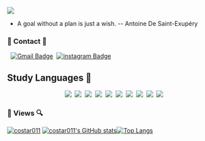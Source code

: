 <img src="https://capsule-render.vercel.app/api?type=slice&color=random&height=300&section=header&text=YR_GitHub&fontSize=90&fontColor=fff" />

- A goal without a plan is just a wish. -- Antoine De Saint-Exupéry

### 📩 Contact 📩
&nbsp;&nbsp;[![Gmail Badge](https://img.shields.io/badge/Gmail-d14836?style=flat-square&logo=Gmail&logoColor=white&link=mailto:yerim.dev@gmail.com)](mailto:yerim.dev@gmail.com)&nbsp;
[![instagram Badge](https://img.shields.io/badge/-Instagram-dd2a7b?style=flat-square&logo=instagram&logoColor=white&link=https://www.instagram.com/dpfla_03/)](https://www.instagram.com/dpfla_03/)

## Study Languages 💬
<p align="center">
  <img src="https://img.shields.io/badge/Spring-6DB33F?style=flat-square&logo=Spring&logoColor=white"/></a>&nbsp
  <img src="https://img.shields.io/badge/React-61DAFB?style=flat-square&logo=React&logoColor=white"/></a>&nbsp
  <img src="https://img.shields.io/badge/JavaScript-F7DF1E?style=flat-square&logo=JavaScript&logoColor=white"/></a>&nbsp
  <img src="https://img.shields.io/badge/MySQL-4479A1?style=flat-square&logo=MySQl&logoColor=white"/></a>&nbsp
  <img src="https://img.shields.io/badge/MongoDB-47A248?style=flat-square&logo=MongoDB&logoColor=white"/></a>&nbsp
  <img src="https://img.shields.io/badge/Java-007396?style=flat-square&logo=Java&logoColor=white"/></a>&nbsp
  <img src="https://img.shields.io/badge/Oracle-F80000?style=flat-square&logo=Oracle&logoColor=white"/></a>&nbsp
  <img src="https://img.shields.io/badge/CSS-1572B6?style=flat-square&logo=CSS3&logoColor=white"/></a>&nbsp
  <img src="https://img.shields.io/badge/HTML-E34F26?style=flat-square&logo=HTML5&logoColor=white"/></a>&nbsp
  <img src="https://img.shields.io/badge/Node.js-339933?style=flat-square&logo=Node.js&logoColor=white"/>&nbsp 
 </p>
 

### 🔎 Views 🔍
[![costar011](https://github-profile-trophy.vercel.app/?username=costar011&theme=onedark)](https://github.com/costar011)
[![costar011's GitHub stats](https://github-readme-stats.vercel.app/api?username=costar011&show_icons=true&theme=dracula)](https://github.com/costar011/github-readme-stats)[![Top Langs](https://github-readme-stats.vercel.app/api/top-langs/?username=costar011&layout=compact&show_icons=true&theme=dracula)](https://github.com/costar011/github-readme-stats)



